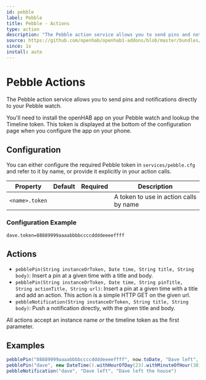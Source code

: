 ```yaml
---
id: pebble
label: Pebble
title: Pebble - Actions
type: action
description: "The Pebble action service allows you to send pins and notifications directly to your Pebble watch."
source: https://github.com/openhab/openhab1-addons/blob/master/bundles/action/org.openhab.action.pebble/README.md
since: 1x
install: auto
---
```


<!-- Attention authors: Do not edit directly. Please add your changes to the appropriate source repository -->

<!-- {% include base.html %} -->

# Pebble Actions

The Pebble action service allows you to send pins and notifications directly to your Pebble watch.

You'll need to install the openHAB app on your Pebble watch and lookup the Timeline token.
This token is displayed at the bottom of the configuration page when you configure the app on your phone.

## Configuration

You can either configure the required Pebble token in `services/pebble.cfg` and refer to it by name, or provide it explicitly in your action calls.

| Property       | Default | Required | Description                            |
|----------------|---------|:--------:|----------------------------------------|
| `<name>.token` |         |          | A token to use in action calls by name |

### Configuration Example

```text
dave.token=88889999aaaabbbbccccddddeeeeffff
```

## Actions

- `pebblePin(String instanceOrToken, Date time, String title, String body)`: Insert a pin at a given time with a title and body.
- `pebblePin(String instanceOrToken, Date time, String pinTitle, String actionTitle, String url)`: Insert a pin at a given time with a title and add an action. This action is a simple HTTP GET on the given url.
- `pebbleNotification(String instanceOrToken, String title, String body)`: Push a notification directly, with the given title and body.

All actions accept an instance name *or* the timeline token as the first parameter.

## Examples

```java
pebblePin("88889999aaaabbbbccccddddeeeeffff", now.toDate, "Dave left", "Dave is on his way")
pebblePin("dave", new DateTime().withHourOfDay(23).withMinuteOfHour(30).toDate, "Bed time", "Shutdown", "http://192.168.1.15:8090/CMD?Lights_All=OFF")
pebbleNotification("dave", "Dave left", "Dave left the house")
```
